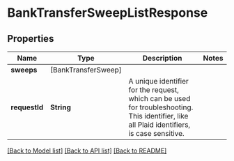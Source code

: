 # BankTransferSweepListResponse

## Properties
Name | Type | Description | Notes
------------ | ------------- | ------------- | -------------
**sweeps** | [BankTransferSweep] |  | 
**requestId** | **String** | A unique identifier for the request, which can be used for troubleshooting. This identifier, like all Plaid identifiers, is case sensitive. | 

[[Back to Model list]](../README.md#documentation-for-models) [[Back to API list]](../README.md#documentation-for-api-endpoints) [[Back to README]](../README.md)


